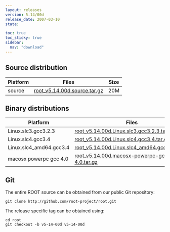 ```yaml
---
layout: releases
version: 5.14/00d
release_date: 2007-03-10
state:

toc: true
toc_sticky: true
sidebar:
  nav: "download"
---
```



## Source distribution

| Platform       | Files | Size |
|-----------|-------|-----|
| source | [root_v5.14.00d.source.tar.gz](https://root.cern.ch/download/root_v5.14.00d.source.tar.gz) |  20M |


## Binary distributions

| Platform       | Files | Size |
|-----------|-------|-----|
| Linux.slc3.gcc3.2.3 | [root_v5.14.00d.Linux.slc3.gcc3.2.3.tar.gz](https://root.cern.ch/download/root_v5.14.00d.Linux.slc3.gcc3.2.3.tar.gz) |  36M |
| Linux.slc4.gcc3.4 | [root_v5.14.00d.Linux.slc4.gcc3.4.tar.gz](https://root.cern.ch/download/root_v5.14.00d.Linux.slc4.gcc3.4.tar.gz) |  37M |
| Linux.slc4_amd64.gcc3.4 | [root_v5.14.00d.Linux.slc4_amd64.gcc3.4.tar.gz](https://root.cern.ch/download/root_v5.14.00d.Linux.slc4_amd64.gcc3.4.tar.gz) |  38M |
| macosx powerpc gcc 4.0 | [root_v5.14.00d.macosx-powerpc-gcc-4.0.tar.gz](https://root.cern.ch/download/root_v5.14.00d.macosx-powerpc-gcc-4.0.tar.gz) |  36M |


## Git
The entire ROOT source can be obtained from our public Git repository:

~~~
git clone http://github.com/root-project/root.git
~~~
The release specific tag can be obtained using:
~~~
cd root
git checkout -b v5-14-00d v5-14-00d
~~~

